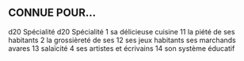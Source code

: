 ## CONNUE POUR...


d20 Spécialité d20 Spécialité
1 sa délicieuse cuisine 11 la piété de ses
habitants
2 la grossièreté de ses 12 ses jeux
habitants
ses marchands avares 13 salaïcité
4 ses artistes et écrivains 14 son système éducatif
